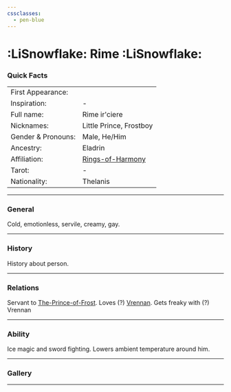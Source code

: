 ```yaml
---
cssclasses:
  - pen-blue
---
```

# :LiSnowflake: Rime :LiSnowflake:
### Quick Facts

|                    |                                                    |
| ------------------ | -------------------------------------------------- |
| First Appearance:  |                                                    |
| Inspiration:          | -                                                  |
| Full name:         | Rime ir'ciere                                      |
| Nicknames:         | Little Prince, Frostboy                            |
| Gender & Pronouns: | Male, He/Him                                       |
| Ancestry:          | Eladrin                                            |
| Affiliation:       | [Rings-of-Harmony](../-Groups/Rings-of-Harmony.md) |
| Tarot:             | -                                                  |
| Nationality:       | Thelanis                                           |
***
### General
Cold, emotionless, servile, creamy, gay.

***
### History
History about person.

***
### Relations
Servant to [The-Prince-of-Frost](The-Prince-of-Frost.md).
Loves (?) [Vrennan](Vrennan.md).
Gets freaky with (?) Vrennan

***
### Ability
Ice magic and sword fighting. Lowers ambient temperature around him.

***
### Gallery


***
